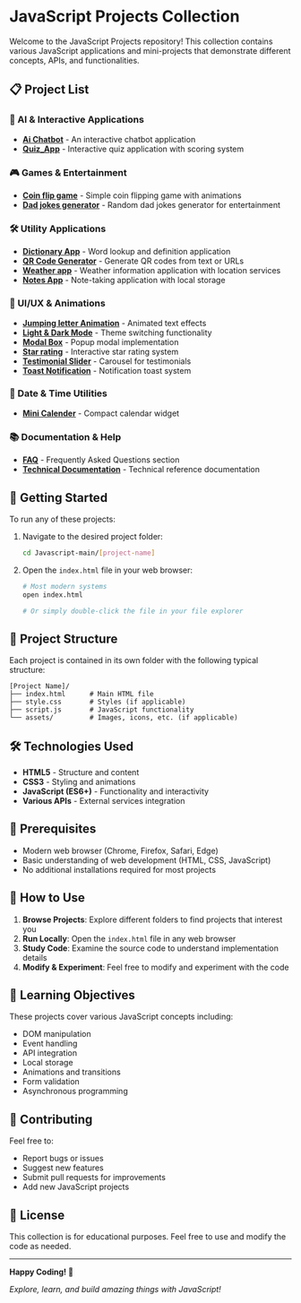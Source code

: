 # JavaScript Projects Collection

Welcome to the JavaScript Projects repository! This collection contains various JavaScript applications and mini-projects that demonstrate different concepts, APIs, and functionalities.

## 📋 Project List

### 🤖 AI & Interactive Applications
- **[Ai Chatbot](./Ai%20Chatbot/)** - An interactive chatbot application
- **[Quiz_App](./Quiz_App/)** - Interactive quiz application with scoring system

### 🎮 Games & Entertainment
- **[Coin flip game](./Coin%20flip%20game/)** - Simple coin flipping game with animations
- **[Dad jokes generator](./Dad%20jokes%20generator/)** - Random dad jokes generator for entertainment

### 🛠️ Utility Applications
- **[Dictionary App](./Dictionary%20App/)** - Word lookup and definition application
- **[QR Code Generator](./QR%20Code%20Generator/)** - Generate QR codes from text or URLs
- **[Weather app](./Weather%20app/)** - Weather information application with location services
- **[Notes App](./Notes%20App/)** - Note-taking application with local storage

### 🎨 UI/UX & Animations
- **[Jumping letter Animation](./Jumping%20letter%20Animation/)** - Animated text effects
- **[Light & Dark Mode](./Light%20&%20Dark%20Mode/)** - Theme switching functionality
- **[Modal Box](./Modal%20Box/)** - Popup modal implementation
- **[Star rating](./Star%20rating/)** - Interactive star rating system
- **[Testimonial Slider](./Testimonial%20Slider/)** - Carousel for testimonials
- **[Toast Notification](./Toast%20Notification/)** - Notification toast system

### 📅 Date & Time Utilities
- **[Mini Calender](./Mini%20Calender/)** - Compact calendar widget

### 📚 Documentation & Help
- **[FAQ](./FAQ/)** - Frequently Asked Questions section
- **[Technical Documentation](./Technical%20Documentation/)** - Technical reference documentation

## 🚀 Getting Started

To run any of these projects:

1. Navigate to the desired project folder:
   ```bash
   cd Javascript-main/[project-name]
   ```

2. Open the `index.html` file in your web browser:
   ```bash
   # Most modern systems
   open index.html
   
   # Or simply double-click the file in your file explorer
   ```

## 📁 Project Structure

Each project is contained in its own folder with the following typical structure:
```
[Project Name]/
├── index.html      # Main HTML file
├── style.css       # Styles (if applicable)
├── script.js       # JavaScript functionality
└── assets/         # Images, icons, etc. (if applicable)
```

## 🛠️ Technologies Used

- **HTML5** - Structure and content
- **CSS3** - Styling and animations
- **JavaScript (ES6+)** - Functionality and interactivity
- **Various APIs** - External services integration

## 🔧 Prerequisites

- Modern web browser (Chrome, Firefox, Safari, Edge)
- Basic understanding of web development (HTML, CSS, JavaScript)
- No additional installations required for most projects

## 📖 How to Use

1. **Browse Projects**: Explore different folders to find projects that interest you
2. **Run Locally**: Open the `index.html` file in any web browser
3. **Study Code**: Examine the source code to understand implementation details
4. **Modify & Experiment**: Feel free to modify and experiment with the code

## 🎯 Learning Objectives

These projects cover various JavaScript concepts including:
- DOM manipulation
- Event handling
- API integration
- Local storage
- Animations and transitions
- Form validation
- Asynchronous programming

## 🤝 Contributing

Feel free to:
- Report bugs or issues
- Suggest new features
- Submit pull requests for improvements
- Add new JavaScript projects

## 📝 License

This collection is for educational purposes. Feel free to use and modify the code as needed.

---

**Happy Coding! 🚀**

*Explore, learn, and build amazing things with JavaScript!*
